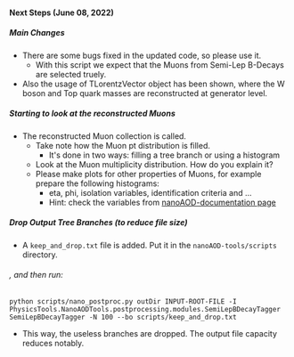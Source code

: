 #### Next Steps (June 08, 2022) 
##### Main Changes
* There are some bugs fixed in the updated code, so please use it.
   * With this script we expect that the Muons from Semi-Lep B-Decays are selected truely. 
* Also the usage of TLorentzVector object has been shown, where the W boson and Top quark masses are reconstructed at generator level.
##### Starting to look at the reconstructed Muons
* The reconstructed Muon collection is called. 
   * Take note how the Muon pt distribution is filled.
      * It's done in two ways: filling a tree branch or using a histogram
   * Look at the Muon multiplicity distribution. How do you explain it? 
   * Please make plots for other properties of Muons, for example prepare the following histograms:
      * eta, phi, isolation variables, identification criteria and ...
      * Hint: check the variables from [nanoAOD-documentation page](https://cms-nanoaod-integration.web.cern.ch/integration/master-102X/mc102X_doc.html#Muon)
##### Drop Output Tree Branches (to reduce file size)
* A `keep_and_drop.txt` file is added. Put it in the `nanoAOD-tools/scripts` directory.
###### , and then run:
    python scripts/nano_postproc.py outDir INPUT-ROOT-FILE -I PhysicsTools.NanoAODTools.postprocessing.modules.SemiLepBDecayTagger SemiLepBDecayTagger -N 100 --bo scripts/keep_and_drop.txt
   * This way, the useless branches are dropped. The output file capacity reduces notably.   
